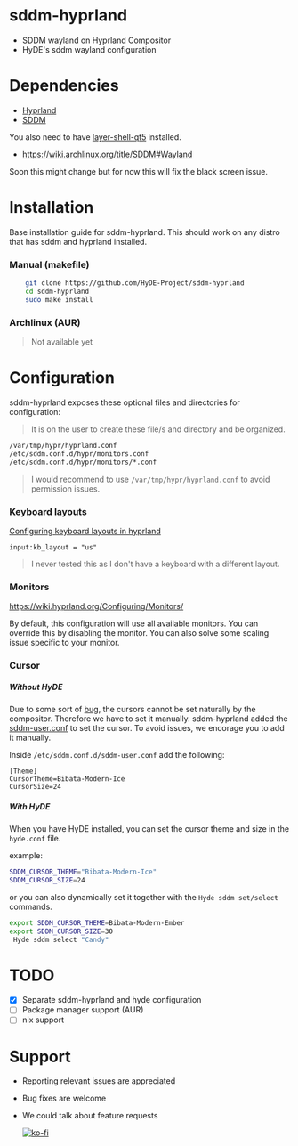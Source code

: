 # sddm-hyprland

- SDDM wayland on Hyprland Compositor
- HyDE's sddm wayland configuration

# Dependencies

- [Hyprland](https://github.com/hyprwm/Hyprland/)
- [SDDM](https://wiki.archlinux.org/title/SDDM)

You also need to have [layer-shell-qt5](https://archlinux.org/packages/extra/x86_64/layer-shell-qt5/) installed.

- https://wiki.archlinux.org/title/SDDM#Wayland

Soon this might change but for now this will fix the black screen issue.

# Installation

Base installation guide for sddm-hyprland.
This should work on any distro that has sddm and hyprland installed.

### Manual (makefile)

```bash
    git clone https://github.com/HyDE-Project/sddm-hyprland
    cd sddm-hyprland
    sudo make install
```

### Archlinux (AUR)

<!-- 
    ```bash
    yay -S sddm-hyprland
    ``` -->

> Not available yet

# Configuration

sddm-hyprland exposes these optional files and directories for configuration:

> It is on the user to create these file/s and directory and be organized.

```bash
/var/tmp/hypr/hyprland.conf 
/etc/sddm.conf.d/hypr/monitors.conf
/etc/sddm.conf.d/hypr/monitors/*.conf
```

> I would recommend to use `/var/tmp/hypr/hyprland.conf` to avoid permission issues.

### Keyboard layouts

[Configuring keyboard layouts in hyprland ](https://wiki.hyprland.org/Configuring/Keyboard/)

```hyprlang
input:kb_layout = "us"

```
> I never tested this as I don't have a keyboard with a different layout.

### Monitors

 https://wiki.hyprland.org/Configuring/Monitors/

By default, this configuration will use all available monitors.
You can override this by disabling the monitor.
You can also solve some scaling issue specific to your monitor.

### Cursor
 

##### Without HyDE
 Due to some sort of [bug](https://forum.garudalinux.org/t/sddm-does-not-use-the-set-cursor/37680/6), the cursors cannot be set naturally by the compositor.
 Therefore we have to set it manually.
 sddm-hyprland added the [sddm-user.conf](src/sddm-user.conf)  to set the cursor. 
    To avoid issues, we encorage you to add it manually.

Inside `/etc/sddm.conf.d/sddm-user.conf` add the following:

```sddm
[Theme]
CursorTheme=Bibata-Modern-Ice
CursorSize=24
```

##### With HyDE

When you have HyDE installed, you can set the cursor theme and size in the `hyde.conf` file.

example:

```bash
SDDM_CURSOR_THEME="Bibata-Modern-Ice"
SDDM_CURSOR_SIZE=24
```

or you can also dynamically set it together with the `Hyde sddm set/select` commands.

```bash
export SDDM_CURSOR_THEME=Bibata-Modern-Ember
export SDDM_CURSOR_SIZE=30
 Hyde sddm select "Candy"
```
# TODO

- [X] Separate sddm-hyprland and hyde configuration
- [ ] Package manager support (AUR)
- [ ] nix support

# Support

- Reporting relevant issues are appreciated
- Bug fixes are welcome
- We could talk about feature requests

  [![ko-fi](https://ko-fi.com/img/githubbutton_sm.svg)](https://ko-fi.com/A0A3TECUZ)
